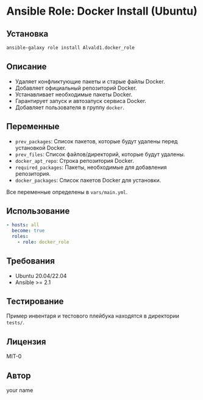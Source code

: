 # Ansible Role: Docker Install (Ubuntu)

## Установка

```sh
ansible-galaxy role install Alvald1.docker_role
```

## Описание

- Удаляет конфликтующие пакеты и старые файлы Docker.
- Добавляет официальный репозиторий Docker.
- Устанавливает необходимые пакеты Docker.
- Гарантирует запуск и автозапуск сервиса Docker.
- Добавляет пользователя в группу `docker`.

## Переменные

- `prev_packages`: Список пакетов, которые будут удалены перед установкой Docker.
- `prev_files`: Список файлов/директорий, которые будут удалены.
- `docker_apt_repo`: Строка репозитория Docker.
- `required_packages`: Пакеты, необходимые для добавления репозитория.
- `docker_packages`: Список пакетов Docker для установки.

Все переменные определены в `vars/main.yml`.

## Использование

```yaml
- hosts: all
  become: true
  roles:
    - role: docker_role
```

## Требования

- Ubuntu 20.04/22.04
- Ansible >= 2.1

## Тестирование

Пример инвентаря и тестового плейбука находятся в директории `tests/`.

## Лицензия

MIT-0

## Автор

your name
